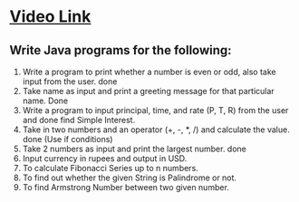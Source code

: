 # [Video Link](https://youtu.be/TAtrPoaJ7gc)

## Write Java programs for the following:

1. Write a program to print whether a number is even or odd, also take
input from the user. done
2. Take name as input and print a greeting message for that particular name. Done
3. Write a program to input principal, time, and rate (P, T, R) from the user and done
find Simple Interest.
4. Take in two numbers and an operator (+, -, *, /) and calculate the value. done
(Use if conditions)
5. Take 2 numbers as input and print the largest number. done
6. Input currency in rupees and output in USD. 
7. To calculate Fibonacci Series up to n numbers.
8. To find out whether the given String is Palindrome or not.
9. To find Armstrong Number between two given number.

  